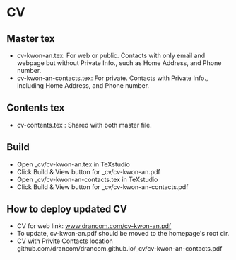# CV
## Master tex 
- cv-kwon-an.tex: For web or public. Contacts with only email and webpage but without Private Info., such as Home Address, and Phone number. 
- cv-kwon-an-contacts.tex: For private. Contacts with Private Info., including Home Address, and Phone number. 

## Contents tex 
- cv-contents.tex : Shared with both master file.

## Build
- Open _cv/cv-kwon-an.tex in TeXstudio
- Click Build & View button for _cv/cv-kwon-an.pdf 
- Open _cv/cv-kwon-an-contacts.tex in TeXstudio
- Click Build & View button for _cv/cv-kwon-an-contacts.pdf

## How to deploy updated CV 
- CV for web link: www.drancom.com/cv-kwon-an.pdf
- To update, cv-kwon-an.pdf should be moved to the homepage's root dir. 
- CV with Privite Contacts location github.com/drancom/drancom.github.io/_cv/cv-kwon-an-contacts.pdf



